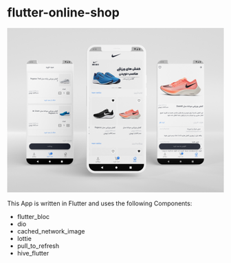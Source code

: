 # flutter-online-shop

<p align="center">
<img src="https://github.com/rezaromiani/flutter-online-shop/blob/master/screen_shot.jpg" alt="screen shop"/>
</p>

This App is written in Flutter and uses
the following Components:
- flutter_bloc
- dio
- cached_network_image
- lottie
- pull_to_refresh
- hive_flutter


